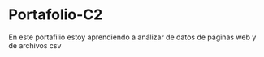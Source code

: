 # Portafolio-C2
En este portafilio estoy aprendiendo a análizar de datos de páginas web y de archivos csv


